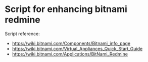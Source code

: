 # Script for enhancing bitnami redmine

Script reference:

* <https://wiki.bitnami.com/Components/Bitnami_info_page>
* <https://wiki.bitnami.com/Virtual_Appliances_Quick_Start_Guide>
* <https://wiki.bitnami.com/Applications/BitNami_Redmine>
